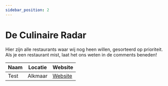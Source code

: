 ```yaml
---
sidebar_position: 2
---
```


# De Culinaire Radar

Hier zijn alle restaurants waar wij nog heen willen, gesorteerd op prioriteit.
Als je een restaurant mist, laat het ons weten in de comments beneden!

| Naam | Locatie | Website |
| ---- | ------- | ------- |
| Test | Alkmaar | [Website](https://www.google.com) |
